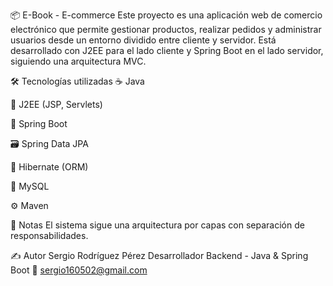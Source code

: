 📦 E-Book - E-commerce
Este proyecto es una aplicación web de comercio electrónico que permite gestionar productos, realizar pedidos y administrar usuarios desde un entorno dividido entre cliente y servidor.
Está desarrollado con J2EE para el lado cliente y Spring Boot en el lado servidor, siguiendo una arquitectura MVC.

🛠️ Tecnologías utilizadas
☕ Java

🧱 J2EE (JSP, Servlets)

🌱 Spring Boot

🗃️ Spring Data JPA

🔄 Hibernate (ORM)

🐬 MySQL

⚙️ Maven


📝 Notas
El sistema sigue una arquitectura por capas con separación de responsabilidades.

✍️ Autor
Sergio Rodríguez Pérez
Desarrollador Backend - Java & Spring Boot
📧 sergio160502@gmail.com
